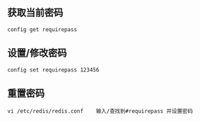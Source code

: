 ## 获取当前密码
~~~
config get requirepass
~~~
## 设置/修改密码
~~~
config set requirepass 123456
~~~
## 重置密码
~~~
vi /etc/redis/redis.conf	输入/查找到#requirepass 并设置密码
~~~

